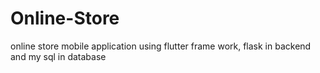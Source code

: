 # Online-Store
online store mobile application using flutter frame work, flask in backend and my sql in database
